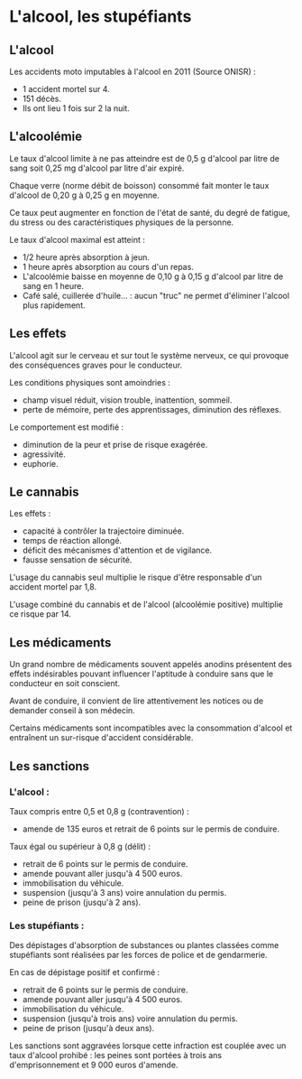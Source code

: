 # L'alcool, les stupéfiants

## L'alcool

Les accidents moto imputables à l'alcool en 2011 (Source ONISR) :

- 1 accident mortel sur 4.
- 151 décès.
- Ils ont lieu 1 fois sur 2 la nuit.

## L'alcoolémie

Le taux d'alcool limite à ne pas atteindre est de 0,5 g d'alcool par litre de sang soit 0,25 mg d'alcool par litre d'air expiré.

Chaque verre (norme débit de boisson) consommé fait monter le taux d'alcool de 0,20 g à 0,25 g en moyenne.

Ce taux peut augmenter en fonction de l'état de santé, du degré de fatigue, du stress ou des caractéristiques physiques de la personne.

Le taux d'alcool maximal est atteint :

- 1/2 heure après absorption à jeun.
- 1 heure après absorption au cours d'un repas.
- L'alcoolémie baisse en moyenne de 0,10 g à 0,15 g d'alcool par litre de sang en 1 heure.
- Café salé, cuillerée d'huile... : aucun "truc" ne permet d'éliminer l'alcool plus rapidement.

## Les effets

L'alcool agit sur le cerveau et sur tout le système nerveux, ce qui provoque des conséquences graves pour le conducteur.

Les conditions physiques sont amoindries :

- champ visuel réduit, vision trouble, inattention, sommeil.
- perte de mémoire, perte des apprentissages, diminution des réflexes.

Le comportement est modifié :

- diminution de la peur et prise de risque exagérée.
- agressivité.
- euphorie.

## Le cannabis

Les effets :

- capacité à contrôler la trajectoire diminuée.
- temps de réaction allongé.
- déficit des mécanismes d'attention et de vigilance.
- fausse sensation de sécurité.

L'usage du cannabis seul multiplie le risque d'être responsable d'un accident mortel par 1,8.

L'usage combiné du cannabis et de l'alcool (alcoolémie positive) multiplie ce risque par 14.

## Les médicaments

Un grand nombre de médicaments souvent appelés anodins présentent des effets indésirables pouvant influencer l'aptitude à conduire sans que le conducteur en soit conscient.

Avant de conduire, il convient de lire attentivement les notices ou de demander conseil à son médecin.

Certains médicaments sont incompatibles avec la consommation d'alcool et entraînent un sur-risque d'accident considérable.

## Les sanctions

### L'alcool :

Taux compris entre 0,5 et 0,8 g (contravention) :

- amende de 135 euros et retrait de 6 points sur le permis de conduire.

Taux égal ou supérieur à 0,8 g (délit) :

- retrait de 6 points sur le permis de conduire.
- amende pouvant aller jusqu'à 4 500 euros.
- immobilisation du véhicule.
- suspension (jusqu'à 3 ans) voire annulation du permis.
- peine de prison (jusqu'à 2 ans).

### Les stupéfiants :

Des dépistages d'absorption de substances ou plantes classées comme stupéfiants sont réalisées par les forces de police et de gendarmerie.

En cas de dépistage positif et confirmé :

- retrait de 6 points sur le permis de conduire.
- amende pouvant aller jusqu'à 4 500 euros.
- immobilisation du véhicule.
- suspension (jusqu'à trois ans) voire annulation du permis.
- peine de prison (jusqu'à deux ans).

Les sanctions sont aggravées lorsque cette infraction est couplée avec un taux d'alcool prohibé : les peines sont portées à trois ans d'emprisonnement et 9 000 euros d'amende.
